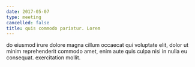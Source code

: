 ```yaml
---
date: 2017-05-07
type: meeting
cancelled: false
title: quis commodo pariatur. Lorem
---
```

do eiusmod irure dolore magna cillum occaecat qui voluptate elit, dolor ut minim reprehenderit commodo amet, enim aute quis culpa nisi in nulla eu consequat. exercitation mollit.